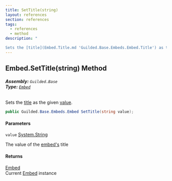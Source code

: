 ```yaml
---
title: SetTitle(string)
layout: references
section: references
tags:
  - references
  - method
description: "

Sets the [title](Embed.Title.md 'Guilded.Base.Embeds.Embed.Title') as the given [value](Embed.SetTitle(string).md#Guilded.Base.Embeds.Embed.SetTitle(string).value 'Guilded.Base.Embeds.Embed.SetTitle(string).value')."
---
```


## Embed.SetTitle(string) Method
###### **Assembly:** `Guilded.Base`<br/>**Type:** [`Embed`](Embed.md 'Guilded.Base.Embeds.Embed')

Sets the [title](Embed.Title.md 'Guilded.Base.Embeds.Embed.Title') as the given [value](Embed.SetTitle(string).md#Guilded.Base.Embeds.Embed.SetTitle(string).value 'Guilded.Base.Embeds.Embed.SetTitle(string).value').

```csharp
public Guilded.Base.Embeds.Embed SetTitle(string value);
```
#### Parameters

<a name='Guilded.Base.Embeds.Embed.SetTitle(string).value'></a>

`value` [System.String](https://docs.microsoft.com/en-us/dotnet/api/System.String 'System.String')

The value of the [embed's](Embed.md 'Guilded.Base.Embeds.Embed') title

#### Returns
[Embed](Embed.md 'Guilded.Base.Embeds.Embed')  
Current [Embed](Embed.md 'Guilded.Base.Embeds.Embed') instance